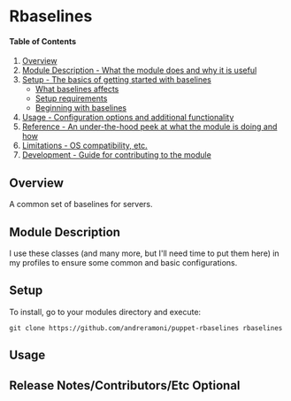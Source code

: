 # Rbaselines

#### Table of Contents

1. [Overview](#overview)
2. [Module Description - What the module does and why it is useful](#module-description)
3. [Setup - The basics of getting started with baselines](#setup)
    * [What baselines affects](#what-baselines-affects)
    * [Setup requirements](#setup-requirements)
    * [Beginning with baselines](#beginning-with-baselines)
4. [Usage - Configuration options and additional functionality](#usage)
5. [Reference - An under-the-hood peek at what the module is doing and how](#reference)
5. [Limitations - OS compatibility, etc.](#limitations)
6. [Development - Guide for contributing to the module](#development)

## Overview
A common set of baselines for servers.

## Module Description
I use these classes (and many more, but I'll need time to put them here) in my
profiles to ensure some common and basic configurations.

## Setup
To install, go to your modules directory and execute:


~~~shell
git clone https://github.com/andreramoni/puppet-rbaselines rbaselines
~~~

## Usage



## Release Notes/Contributors/Etc **Optional**
